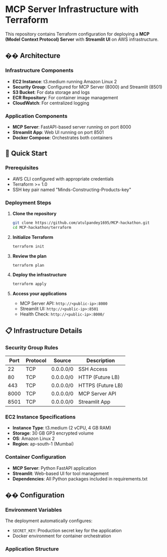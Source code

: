 # MCP Server Infrastructure with Terraform

This repository contains Terraform configuration for deploying a **MCP (Model Context Protocol) Server** with **Streamlit UI** on AWS infrastructure.

## ��️ Architecture

### Infrastructure Components
- **EC2 Instance**: t3.medium running Amazon Linux 2
- **Security Group**: Configured for MCP Server (8000) and Streamlit (8501)
- **S3 Bucket**: For data storage and logs
- **ECR Repository**: For container image management
- **CloudWatch**: For centralized logging

### Application Components
- **MCP Server**: FastAPI-based server running on port 8000
- **Streamlit App**: Web UI running on port 8501
- **Docker Compose**: Orchestrates both containers

## 🚀 Quick Start

### Prerequisites
- AWS CLI configured with appropriate credentials
- Terraform >= 1.0
- SSH key pair named "Minds-Constructing-Products-key"

### Deployment Steps

1. **Clone the repository**
   ```bash
   git clone https://github.com/atulpandey1695/MCP-hackathon.git
   cd MCP-hackathon/terraform
   ```

2. **Initialize Terraform**
   ```bash
   terraform init
   ```

3. **Review the plan**
   ```bash
   terraform plan
   ```

4. **Deploy the infrastructure**
   ```bash
   terraform apply
   ```

5. **Access your applications**
   - MCP Server API: `http://<public-ip>:8000`
   - Streamlit UI: `http://<public-ip>:8501`
   - Health Check: `http://<public-ip>:8000/`

## 📋 Infrastructure Details

### Security Group Rules
| Port | Protocol | Source | Description |
|------|----------|--------|-------------|
| 22 | TCP | 0.0.0.0/0 | SSH Access |
| 80 | TCP | 0.0.0.0/0 | HTTP (Future LB) |
| 443 | TCP | 0.0.0.0/0 | HTTPS (Future LB) |
| 8000 | TCP | 0.0.0.0/0 | MCP Server API |
| 8501 | TCP | 0.0.0.0/0 | Streamlit App |

### EC2 Instance Specifications
- **Instance Type**: t3.medium (2 vCPU, 4 GB RAM)
- **Storage**: 30 GB GP3 encrypted volume
- **OS**: Amazon Linux 2
- **Region**: ap-south-1 (Mumbai)

### Container Configuration
- **MCP Server**: Python FastAPI application
- **Streamlit**: Web-based UI for tool management
- **Dependencies**: All Python packages included in requirements.txt

## �� Configuration

### Environment Variables
The deployment automatically configures:
- `SECRET_KEY`: Production secret key for the application
- Docker environment for container orchestration

### Application Structure
